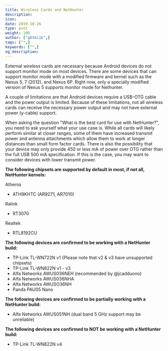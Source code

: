```yaml
---
title: Wireless Cards and NetHunter
description:
icon:
date: 2019-10-26
type: post
weight: 100
author: ["g0tmi1k",]
tags: ["",]
keywords: ["",]
og_description:
---
```


External wireless cards are necessary because Android devices do not support monitor mode on most devices. There are some devices that can support monitor mode with a modified firmware and kernel such as the Nexus 5, 7 (2012), and Nexus 6P. Right now, only a specially modified version of Nexus 5 supports monitor mode for Nethunter.

A couple of limitations are that Android devices require a USB-OTG cable and the power output is limited. Because of these limitations, not all wireless cards can receive the necessary power output and may not have external power (y-cable) support.

When asking the question "What is the best card for use with NetHunter?", you need to ask yourself what your use case is.
While all cards will likely perform similar at closer ranges, some of them have increased transmit power and antenna attachments which allow them to work at longer distances than small form factor cards.
There is also the possibility that your device may only provide 450 or less mA of power over OTG rather than the full USB 500 mA specification. If this is the case, you may want to consider devices with lower transmit power.

**The following chipsets are supported by default in most, if not all, NetHunter kernels:**

Atheros
* ATH9KHTC (AR9271, AR7010)

Ralink
* RT3070

Realtek
* RTL8192CU

**The following devices are confirmed to be working with a NetHunter build:**
* TP-Link TL-WN722N v1 (Please note that v2 & v3 have unsupported chipsets)
* TP-Link TL-WN822N v1 - v3
* Alfa Networks AWUS036NEH (recommended by @jcadduono)
* Alfa Networks AWUS036NHA
* Alfa Networks AWUSO36NH
* Panda PAU05 Nano

**The following devices are confirmed to be partially working with a NetHunter build:**
* Alfa Networks AWUS051NH (dual band 5 GHz support may be unreliable)

**The following devices are confirmed to NOT be working with a NetHunter build:**
* TP-Link TL-WN822N v4
